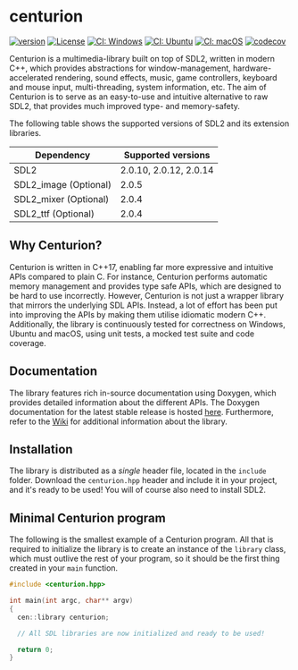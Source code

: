 # centurion

[![version](https://img.shields.io/badge/version-6.2.0-blue.svg)](https://semver.org)
[![License](https://img.shields.io/badge/license-MIT-blue.svg)](https://opensource.org/licenses/MIT)
[![CI: Windows](https://github.com/albin-johansson/centurion/actions/workflows/windows.yml/badge.svg?branch=dev)](https://github.com/albin-johansson/centurion/actions/workflows/windows.yml)
[![CI: Ubuntu](https://github.com/albin-johansson/centurion/actions/workflows/ubuntu.yml/badge.svg?branch=dev)](https://github.com/albin-johansson/centurion/actions/workflows/ubuntu.yml)
[![CI: macOS](https://github.com/albin-johansson/centurion/actions/workflows/macos.yml/badge.svg?branch=dev)](https://github.com/albin-johansson/centurion/actions/workflows/macos.yml)
[![codecov](https://codecov.io/gh/albin-johansson/centurion/branch/dev/graph/badge.svg)](https://codecov.io/gh/albin-johansson/centurion)

Centurion is a multimedia-library built on top of SDL2, written in modern C++, which provides abstractions for window-management, hardware-accelerated rendering, sound effects, music, game controllers, keyboard and mouse input, multi-threading, system information, etc. The aim of Centurion is to serve as an easy-to-use and intuitive alternative to raw SDL2, that provides much improved type- and memory-safety.

The following table shows the supported versions of SDL2 and its extension libraries.

| Dependency            | Supported versions     |
| --------------------- | ---------------------- |
| SDL2                  | 2.0.10, 2.0.12, 2.0.14 |
| SDL2_image (Optional) | 2.0.5                  |
| SDL2_mixer (Optional) | 2.0.4                  |
| SDL2_ttf   (Optional) | 2.0.4                  |

## Why Centurion?

Centurion is written in C++17, enabling far more expressive and intuitive APIs compared to plain C. For instance, Centurion performs automatic memory management and provides type safe APIs, which are designed to be hard to use incorrectly. However, Centurion is not just a wrapper library that mirrors the underlying SDL APIs. Instead, a lot of effort has been put into improving the APIs by making them utilise idiomatic modern C++. Additionally, the library is continuously tested for correctness on Windows, Ubuntu and macOS, using unit tests, a mocked test suite and code coverage.

## Documentation

The library features rich in-source documentation using Doxygen, which provides detailed information about the different APIs. The Doxygen documentation for the latest stable release is hosted [here](https://albin-johansson.github.io/centurion/). Furthermore, refer to the [Wiki](https://github.com/albin-johansson/centurion/wiki) for additional information about the library.

## Installation

The library is distributed as a *single* header file, located in the `include` folder. Download the `centurion.hpp` header and include it in your project, and it's ready to be used! You will of course also need to install SDL2.

## Minimal Centurion program

The following is the smallest example of a Centurion program. All that is required to initialize the library is to create an instance of the `library` class, which must outlive the rest of your program, so it should be the first thing created in your `main` function.

```C++
#include <centurion.hpp>

int main(int argc, char** argv)
{
  cen::library centurion;

  // All SDL libraries are now initialized and ready to be used!

  return 0;
}
```
